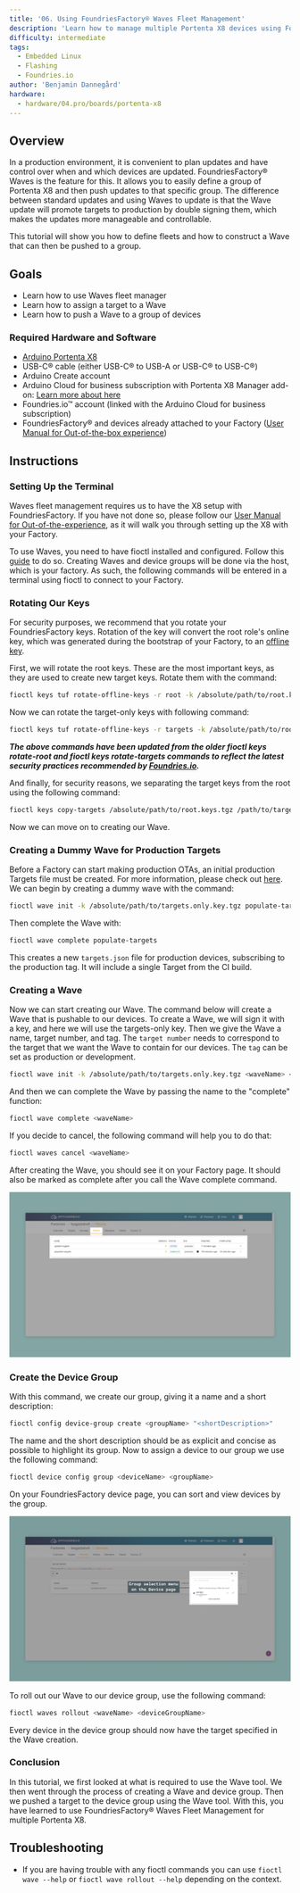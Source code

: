 ```yaml
---
title: '06. Using FoundriesFactory® Waves Fleet Management'
description: 'Learn how to manage multiple Portenta X8 devices using FoundriesFactory® fleet management tool: Waves.'
difficulty: intermediate
tags:
  - Embedded Linux
  - Flashing
  - Foundries.io
author: 'Benjamin Dannegård'
hardware:
  - hardware/04.pro/boards/portenta-x8
---
```


## Overview

In a production environment, it is convenient to plan updates and have control over when and which devices are updated. FoundriesFactory® Waves is the feature for this. It allows you to easily define a group of Portenta X8 and then push updates to that specific group. The difference between standard updates and using Waves to update is that the Wave update will promote targets to production by double signing them, which makes the updates more manageable and controllable.

This tutorial will show you how to define fleets and how to construct a Wave that can then be pushed to a group.

## Goals

- Learn how to use Waves fleet manager
- Learn how to assign a target to a Wave
- Learn how to push a Wave to a group of devices

### Required Hardware and Software

- [Arduino Portenta X8](https://store.arduino.cc/products/portenta-x8)
- USB-C® cable (either USB-C® to USB-A or USB-C® to USB-C®)
- Arduino Create account
- Arduino Cloud for business subscription with Portenta X8 Manager add-on: [Learn more about here](https://cloud.arduino.cc/plans#business)
- Foundries.io™ account (linked with the Arduino Cloud for business subscription)
- FoundriesFactory® and devices already attached to your Factory ([User Manual for Out-of-the-box experience](https://docs.arduino.cc/tutorials/portenta-x8/user-manual#out-of-the-box-experience))

## Instructions

### Setting Up the Terminal

Waves fleet management requires us to have the X8 setup with FoundriesFactory. If you have not done so, please follow our [User Manual for Out-of-the-experience](https://docs.arduino.cc/tutorials/portenta-x8/user-manual#out-of-the-box-experience), as it will walk you through setting up the X8 with your Factory.

To use Waves, you need to have fioctl installed and configured. Follow this [guide](https://docs.foundries.io/latest/getting-started/install-fioctl/index.html) to do so. Creating Waves and device groups will be done via the host, which is your factory. As such, the following commands will be entered in a terminal using fioctl to connect to your Factory.

### Rotating Our Keys

For security purposes, we recommend that you rotate your FoundriesFactory keys. Rotation of the key will convert the root role's online key, which was generated during the bootstrap of your Factory, to an [offline key](https://docs.foundries.io/latest/reference-manual/security/offline-keys.html).

First, we will rotate the root keys. These are the most important keys, as they are used to create new target keys. Rotate them with the command:

```bash
fioctl keys tuf rotate-offline-keys -r root -k /absolute/path/to/root.keys.tgz
```

Now we can rotate the target-only keys with following command:

```bash
fioctl keys tuf rotate-offline-keys -r targets -k /absolute/path/to/root.keys.tgz
```

***The above commands have been updated from the older __fioctl keys rotate-root__ and __fioctl keys rotate-targets__ commands to reflect the latest security practices recommended by [Foundries.io](https://docs.foundries.io/latest/reference-manual/security/offline-keys.html).***

And finally, for security reasons, we separating the target keys from the root using the following command:

```bash
fioctl keys copy-targets /absolute/path/to/root.keys.tgz /path/to/target.only.key.tgz
```

Now we can move on to creating our Wave.

### Creating a Dummy Wave for Production Targets

Before a Factory can start making production OTAs, an initial production Targets file must be created. For more information, please check out [here](https://docs.foundries.io/latest/reference-manual/ota/production-targets.html). We can begin by creating a dummy wave with the command:

```bash
fioctl wave init -k /absolute/path/to/targets.only.key.tgz populate-targets
```

Then complete the Wave with:

```bash
fioctl wave complete populate-targets
```

This creates a new `targets.json` file for production devices, subscribing to the production tag. It will include a single Target from the CI build.

### Creating a Wave

Now we can start creating our Wave. The command below will create a Wave that is pushable to our devices. To create a Wave, we will sign it with a key, and here we will use the targets-only key. Then we give the Wave a name, target number, and tag. The `target number` needs to correspond to the target that we want the Wave to contain for our devices. The `tag` can be set as production or development.

```bash
fioctl wave init -k /absolute/path/to/targets.only.key.tgz <waveName> <targetNumber> <tag>
```

And then we can complete the Wave by passing the name to the "complete" function:

```bash
fioctl wave complete <waveName>
```

If you decide to cancel, the following command will help you to do that:

```bash
fioctl waves cancel <waveName>
```

After creating the Wave, you should see it on your Factory page. It should also be marked as complete after you call the Wave complete command.

![The wave page on your FoundriesFactory](assets/foundriesfactory-waves-page.png)

### Create the Device Group

With this command, we create our group, giving it a name and a short description:

```bash
fioctl config device-group create <groupName> "<shortDescription>"
```

The name and the short description should be as explicit and concise as possible to highlight its group. Now to assign a device to our group we use the following command:

```bash
fioctl device config group <deviceName> <groupName>
```

On your FoundriesFactory device page, you can sort and view devices by the group.

![Device group sorting on the FoundriesFactory page](assets/foundriesfactory-device-group.png)

To roll out our Wave to our device group, use the following command:

```bash
fioctl waves rollout <waveName> <deviceGroupName>
```

Every device in the device group should now have the target specified in the Wave creation.

### Conclusion

In this tutorial, we first looked at what is required to use the Wave tool. We then went through the process of creating a Wave and device group. Then we pushed a target to the device group using the Wave tool. With this, you have learned to use FoundriesFactory® Waves Fleet Management for multiple Portenta X8.

## Troubleshooting

- If you are having trouble with any fioctl commands you can use `fioctl wave --help` or `fioctl wave rollout --help` depending on the context.
